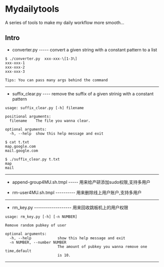 # Mydailytools
A series of tools to make my daily workflow more smooth...  

## Intro
- converter.py ----- convert a given string with a constant pattern to a list
```
$ ./converter.py  xxx-xxx-\[1-3\]
xxx-xxx-1
xxx-xxx-2
xxx-xxx-3  

Tips: You can pass many args behind the command
``` 
-----------
- suffix_clear.py ---- remove the suffix of a given strinig with a constant pattern
```
usage: suffix_clear.py [-h] filename

positional arguments:
  filename    The file you wanna clear.

optional arguments:
  -h, --help  show this help message and exit

$ cat t.txt
map.google.com
mail.google.com

$ ./suffix_clear.py t.txt
map
mail
```
------------
- append-group4MU.sh.tmpl ----- 用来给产研添加sudo权限,支持多用户

- rm-user4MU.sh.tmpl ---------- 用来删除线上用户账户,支持多用户
------------

- rm_key.py ------------------- 用来回收跳板机上的用户权限
```
usage: rm_key.py [-h] [-n NUMBER]

Remove random pubkey of user

optional arguments:
  -h, --help            show this help message and exit
  -n NUMBER, --number NUMBER
                        The amount of pubkey you wanna remove one time,default
                        is 10.
```
------------
